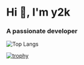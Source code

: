 <!--<p align="center"> <img src="https://www.noxpc.es/images/unixfool.png" alt="unixfool"/></p>-->

<h1>Hi 👋, I'm y2k</h1>
<h3>A passionate developer</h3>

![Top Langs](https://github-readme-stats.vercel.app/api/top-langs/?username=unixfool&layout=compact&theme=dark)

[![trophy](https://github-profile-trophy.vercel.app/?username=unixfool&theme=onedark)](https://github.com/ryo-ma/github-profile-trophy)
